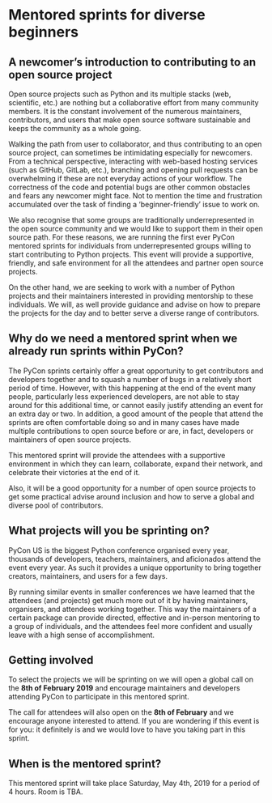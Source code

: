 # Mentored sprints for diverse beginners
## A newcomer’s introduction to contributing to an open source project

Open source projects such as Python and its multiple stacks (web, scientific, etc.) are nothing but a collaborative effort 
from many community members. It is the constant involvement of the numerous maintainers, contributors, and users that 
make open source software sustainable and keeps the community as a whole going.

Walking the path from user to collaborator, and thus contributing to an open source project, can sometimes be intimidating 
especially for newcomers. From a technical perspective, interacting with web-based hosting services (such as GitHub, GitLab, 
etc.), branching and opening pull requests can be overwhelming if these are not everyday actions of your workflow. 
The correctness of the code and potential bugs are other common obstacles and fears any newcomer might face. Not to 
mention the time and frustration accumulated over the task of finding a ‘beginner-friendly’ issue to work on. 

We also recognise that some groups are traditionally underrepresented in the open source community and we would like to support 
them in their open source path.
For these reasons, we are running the first ever PyCon mentored sprints for individuals from underrepresented groups 
willing to start contributing to Python projects. This event will provide a supportive, friendly, and safe environment for 
all the attendees and partner open source projects.

On the other hand, we are seeking to work with a number of Python projects and their maintainers interested in providing mentorship
to these individuals. We will, as well provide guidance and advise on how to prepare the projects for the day and to better 
serve a diverse range of contributors.

## Why do we need a mentored sprint when we already run sprints within  PyCon?

The PyCon sprints certainly offer a great opportunity to get contributors and developers together and to squash a number 
of bugs in a relatively short period of time. However, with this happening at the end of the event many people, particularly 
less experienced developers, are not able to stay around for this additional time, or cannot easily justify attending an 
event for an extra day or two. In addition, a good amount of the people that attend the sprints are often comfortable doing 
so and in many cases have made multiple contributions to open source before or are, in fact, developers or maintainers of 
open source projects.  

This mentored sprint will provide the attendees with a supportive environment in which they can learn, collaborate, expand 
their network, and celebrate their victories at the end of it.

Also, it will be a good opportunity for a number of open source projects to get some practical advise around inclusion and
how to serve a global and diverse pool of contributors.


## What projects will you be sprinting on?

PyCon US is the biggest Python conference organised every year, thousands of developers, teachers, maintainers, and 
aficionados attend the event every year. As such it provides a unique opportunity to bring together creators, 
maintainers, and users for a few days. 

By running similar events in smaller conferences we have learned that the attendees (and projects) get much more 
out of it by having maintainers, organisers, and attendees working together. This way the maintainers of a certain 
package can provide directed, effective and in-person mentoring to a group of individuals, and the attendees feel 
more confident and usually leave with a high sense of accomplishment. 


## Getting involved

To select the projects we will be sprinting on we will open a global call on the **8th of February 2019** and encourage
maintainers and developers attending PyCon to participate in this mentored sprint.


The call for attendees will also open on the  **8th of February** and we encourage anyone interested to attend.
If you are wondering if this event is for you: it definitely is and we would love to have you taking part in this sprint.

## When is the mentored sprint?

This mentored sprint will take place Saturday, May 4th, 2019 for a period of 4 hours. Room is TBA.

